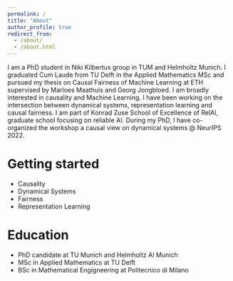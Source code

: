 ```yaml
---
permalink: /
title: "About"
author_profile: true
redirect_from: 
  - /about/
  - /about.html
---
```


I am a PhD student in Niki Kilbertus group in TUM and Helmholtz Munich. I graduated Cum Laude from TU Delft in the Applied Mathematics MSc and pursued my thesis on Causal Fairness of Machine Learning at ETH supervised by Marloes Maathuis and Georg Jongbloed. I am broadly interested in causality and Machine Learning. I have been working on the intersection between dynamical systems, representation learning and causal fairness.  I am part of Konrad Zuse School of Excellence of RelAI, graduate school focusing on reliable AI. During my PhD, I have co-organized the workshop a causal view on dynamical systems @ NeurIPS 2022.

Getting started
======
* Causality
* Dynamical Systems
* Fairness
* Representation Learning

Education
======
* PhD candidate at TU Munich and Helmholtz AI Munich
* MSc in Applied Mathematics at TU Delft
* BSc in Mathematical Engigneering at Politecnico di Milano
